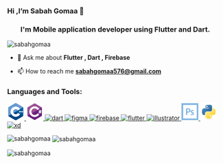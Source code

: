 ### Hi ,I’m Sabah Gomaa 👋

<h3 align="center">I'm Mobile application developer using Flutter and Dart.</h3>

<p align="left"> <img src="https://komarev.com/ghpvc/?username=sabahgomaa&label=Profile%20views&color=0e75b6&style=flat" alt="sabahgomaa" /> </p>
<!-- 
<p align="left"> <a href="https://github.com/ryo-ma/github-profile-trophy"><img src="https://github-profile-trophy.vercel.app/?username=sabahgomaa" alt="sabahgomaa" /></a> </p> -->

- 💬 Ask me about **Flutter , Dart , Firebase**

- 📫 How to reach me **sabahgomaa576@gmail.com**
<!-- 
<h3 align="left">Connect with me:</h3>
<p align="left">
<a href="https://twitter.com//sabahgomaa13" target="blank"><img align="center" src="https://raw.githubusercontent.com/rahuldkjain/github-profile-readme-generator/master/src/images/icons/Social/twitter.svg" alt="/sabahgomaa13" height="30" width="40" /></a>
<a href="https://linkedin.com/in/https://www.linkedin.com/in/sabah-gomaa-b171a1189/" target="blank"><img align="center" src="https://raw.githubusercontent.com/rahuldkjain/github-profile-readme-generator/master/src/images/icons/Social/linked-in-alt.svg" alt="https://www.linkedin.com/in/sabah-gomaa-b171a1189/" height="30" width="40" /></a>
<a href="https://fb.com/https://www.facebook.com/sboha.mat/" target="blank"><img align="center" src="https://raw.githubusercontent.com/rahuldkjain/github-profile-readme-generator/master/src/images/icons/Social/facebook.svg" alt="https://www.facebook.com/sboha.mat/" height="30" width="40" /></a>
<a href="https://instagram.com/https://www.instagram.com/sabah_goma/" target="blank"><img align="center" src="https://raw.githubusercontent.com/rahuldkjain/github-profile-readme-generator/master/src/images/icons/Social/instagram.svg" alt="https://www.instagram.com/sabah_goma/" height="30" width="40" /></a>
<a href="https://www.youtube.com/c/https://www.youtube.com/channel/ucoxyaxooqglrodktixaomww" target="blank"><img align="center" src="https://raw.githubusercontent.com/rahuldkjain/github-profile-readme-generator/master/src/images/icons/Social/youtube.svg" alt="https://www.youtube.com/channel/ucoxyaxooqglrodktixaomww" height="30" width="40" /></a>
<a href="https://www.hackerrank.com/https://www.hackerrank.com/sabahgomaa576" target="blank"><img align="center" src="https://raw.githubusercontent.com/rahuldkjain/github-profile-readme-generator/master/src/images/icons/Social/hackerrank.svg" alt="https://www.hackerrank.com/sabahgomaa576" height="30" width="40" /></a>
</p> -->

<h3 align="left">Languages and Tools:</h3>
<p align="left"> <a href="https://www.w3schools.com/cpp/" target="_blank" rel="noreferrer"> <img src="https://raw.githubusercontent.com/devicons/devicon/master/icons/cplusplus/cplusplus-original.svg" alt="cplusplus" width="40" height="40"/> </a> <a href="https://www.w3schools.com/cs/" target="_blank" rel="noreferrer"> <img src="https://raw.githubusercontent.com/devicons/devicon/master/icons/csharp/csharp-original.svg" alt="csharp" width="40" height="40"/> </a> <a href="https://dart.dev" target="_blank" rel="noreferrer"> <img src="https://www.vectorlogo.zone/logos/dartlang/dartlang-icon.svg" alt="dart" width="40" height="40"/> </a> <a href="https://www.figma.com/" target="_blank" rel="noreferrer"> <img src="https://www.vectorlogo.zone/logos/figma/figma-icon.svg" alt="figma" width="40" height="40"/> </a> <a href="https://firebase.google.com/" target="_blank" rel="noreferrer"> <img src="https://www.vectorlogo.zone/logos/firebase/firebase-icon.svg" alt="firebase" width="40" height="40"/> </a> <a href="https://flutter.dev" target="_blank" rel="noreferrer"> <img src="https://www.vectorlogo.zone/logos/flutterio/flutterio-icon.svg" alt="flutter" width="40" height="40"/> </a> <a href="https://www.adobe.com/in/products/illustrator.html" target="_blank" rel="noreferrer"> <img src="https://www.vectorlogo.zone/logos/adobe_illustrator/adobe_illustrator-icon.svg" alt="illustrator" width="40" height="40"/> </a> <a href="https://www.photoshop.com/en" target="_blank" rel="noreferrer"> <img src="https://raw.githubusercontent.com/devicons/devicon/master/icons/photoshop/photoshop-line.svg" alt="photoshop" width="40" height="40"/> </a> <a href="https://www.python.org" target="_blank" rel="noreferrer"> <img src="https://raw.githubusercontent.com/devicons/devicon/master/icons/python/python-original.svg" alt="python" width="40" height="40"/> </a> <a href="https://www.adobe.com/products/xd.html" target="_blank" rel="noreferrer"> <img src="https://cdn.worldvectorlogo.com/logos/adobe-xd.svg" alt="xd" width="40" height="40"/> </a> </p>

<p><img align="left" src="https://github-readme-stats.vercel.app/api/top-langs?username=sabahgomaa&show_icons=true&locale=en&layout=compact" alt="sabahgomaa" /></p>

<p>&nbsp;<img align="center" src="https://github-readme-stats.vercel.app/api?username=sabahgomaa&show_icons=true&locale=en" alt="sabahgomaa" /></p>

<p><img align="center" src="https://github-readme-streak-stats.herokuapp.com/?user=sabahgomaa&" alt="sabahgomaa" /></p>


